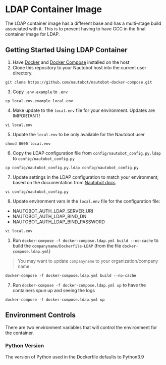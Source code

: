 # LDAP Container Image

The LDAP container image has a different base and has a multi-stage build associated with it. This is to prevent having to have GCC in the final container image for LDAP.

## Getting Started Using LDAP Container

1. Have [Docker](https://docs.docker.com/get-docker/) and [Docker Compose](https://docs.docker.com/compose/install/) installed on the host
2. Clone this repository to your Nautobot host into the current user directory.
```
git clone https://github.com/nautobot/nautobot-docker-compose.git
```

3. Copy `.env.example` to `.env`
```
cp local.env.example local.env
```

4. Make update to the `local.env` file for your environment. Updates are IMPORTANT!
```
vi local.env
```

5. Update the `local.env` to be only available for the Nautobot user
```
chmod 0600 local.env
```

6. Copy the LDAP configuration file from `config/nautobot_config.py.ldap` to `config/nautobot_config.py`

```
cp config/nautobot_config.py.ldap config/nautobot_config.py
```

7. Update settings in the LDAP configuration to match your environment, based on the documentation from [Nautobot docs](https://nautobot.readthedocs.io)

```
vi config/nautobot_config.py
```

8. Update environment vars in the `local.env` file for the configuration file:

* NAUTOBOT_AUTH_LDAP_SERVER_URI
* NAUTOBOT_AUTH_LDAP_BIND_DN
* NAUTOBOT_AUTH_LDAP_BIND_PASSWORD

```
vi local.env
```

1.  Run `docker-compose -f docker-compose.ldap.yml build --no-cache` to build the `companyname/Dockerfile-LDAP` (from the file `docker-compose.ldap.yml`)
> You may want to update `companyname` to your organization/company name

```
docker-compose -f docker-compose.ldap.yml build --no-cache
```

7. Run `docker-compose -f docker-compose.ldap.yml up` to have the containers spun up and seeing the logs

```
docker-compose -f docker-compose.ldap.yml up
```

## Environment Controls

There are two environment variables that will control the environment for the container. 

### Python Version

The version of Python used in the Dockerfile defaults to Python3.9
